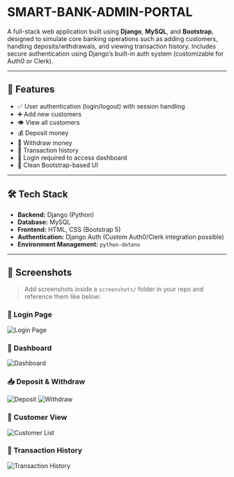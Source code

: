 # SMART-BANK-ADMIN-PORTAL

A full-stack web application built using **Django**, **MySQL**, and **Bootstrap**, designed to simulate core banking operations such as adding customers, handling deposits/withdrawals, and viewing transaction history. Includes secure authentication using Django’s built-in auth system (customizable for Auth0 or Clerk).

---

## 🚀 Features

- ✅ User authentication (login/logout) with session handling
- ➕ Add new customers
- 👁️ View all customers
- 💰 Deposit money
- 💸 Withdraw money
- 📜 Transaction history
- 🔐 Login required to access dashboard
- 🎨 Clean Bootstrap-based UI

---

## 🛠 Tech Stack

- **Backend:** Django (Python)
- **Database:** MySQL
- **Frontend:** HTML, CSS (Bootstrap 5)
- **Authentication:** Django Auth (Custom Auth0/Clerk integration possible)
- **Environment Management:** `python-dotenv`

---

## 📸 Screenshots

> Add screenshots inside a `screenshots/` folder in your repo and reference them like below:

### 🔐 Login Page
![Login Page](screenshots/pic8.png)

### 🧮 Dashboard
![Dashboard](screenshots/pic1.png)

### 📥 Deposit & Withdraw
![Deposit](screenshots/pic5.png)
![Withdraw](screenshots/pic6.png)

### 👥 Customer View
![Customer List](screenshots/pic4.png)

### 🧮 Transaction History

![Transaction History](screenshots/pic7.png)

